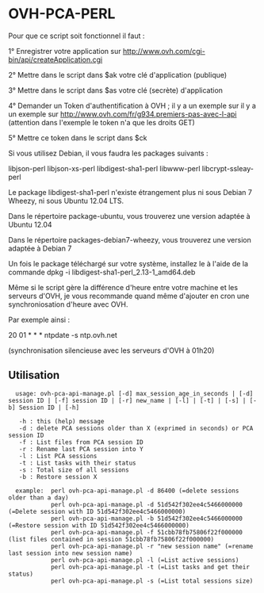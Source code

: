 # OVH-PCA-PERL

Pour que ce script soit fonctionnel il faut :

1° Enregistrer votre application sur http://www.ovh.com/cgi-bin/api/createApplication.cgi

2° Mettre dans le script dans $ak votre clé d'application (publique)

3° Mettre dans le script dans $as votre clé (secrète) d'application

4° Demander un Token d'authentification à OVH ; il y a un exemple sur il y a un exemple sur http://www.ovh.com/fr/g934.premiers-pas-avec-l-api (attention dans l'exemple le token n'a que les droits GET)

5° Mettre ce token dans le script dans $ck


Si vous utilisez Debian, il vous faudra les packages suivants :

libjson-perl
libjson-xs-perl
libdigest-sha1-perl
libwww-perl
libcrypt-ssleay-perl

Le package libdigest-sha1-perl n'existe étrangement plus ni sous Debian 7 Wheezy, ni sous Ubuntu 12.04 LTS.

Dans le répertoire package-ubuntu, vous trouverez une version adaptée à Ubuntu 12.04

Dans le répertoire packages-debian7-wheezy, vous trouverez une version adaptée à Debian 7

Un fois le package téléchargé sur votre système, installez le à l'aide de la commande dpkg -i libdigest-sha1-perl_2.13-1_amd64.deb

Même si le script gère la différence d'heure entre votre machine et les serveurs d'OVH, je vous recommande quand même d'ajouter en cron une synchroniosation d'heure avec OVH.

Par exemple ainsi :

20 01 * * * ntpdate -s ntp.ovh.net

(synchronisation silencieuse avec les serveurs d'OVH à 01h20)

## Utilisation

```
  usage: ovh-pca-api-manage.pl [-d] max_session_age_in_seconds | [-d] session ID | [-f] session ID | [-r] new_name | [-l] | [-t] | [-s] | [-b] Session ID | [-h]

   -h : this (help) message
   -d : delete PCA sessions older than X (exprimed in seconds) or PCA session ID
   -f : List files from PCA session ID
   -r : Rename last PCA session into Y
   -l : List PCA sessions
   -t : List tasks with their status
   -s : Total size of all sessions 
   -b : Restore session X
```

```
  example:  perl ovh-pca-api-manage.pl -d 86400 (=delete sessions older than a day)
            perl ovh-pca-api-manage.pl -d 51d542f302ee4c5466000000 (=Delete session with ID 51d542f302ee4c5466000000)
            perl ovh-pca-api-manage.pl -b 51d542f302ee4c5466000000 (=Restore session with ID 51d542f302ee4c5466000000)
            perl ovh-pca-api-manage.pl -f 51cbb78fb75806f22f000000 (list files contained in session 51cbb78fb75806f22f000000)
            perl ovh-pca-api-manage.pl -r "new session name" (=rename last session into new session name)
            perl ovh-pca-api-manage.pl -l (=List active sessions)
            perl ovh-pca-api-manage.pl -t (=List tasks and get their status)
            perl ovh-pca-api-manage.pl -s (=List total sessions size)
```
            
